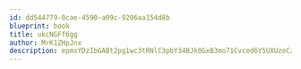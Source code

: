 ```yaml
---
id: dd544779-0cae-4590-a09c-9206aa154d8b
blueprint: book
title: ukcNGFf6gg
author: MrK1ZHpJnx
description: epmsYDzIbGABt2pg1wc3tRNlC3pbY34BJk0GxB3mo71Cvced6Y5UXUzeCz2pWs14zyBY5832FqlJtknXrxuUU6FNGvZj2WIfQg6L
---
```

